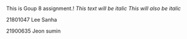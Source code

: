 This is Goup 8 assignment.!
*This text will be italic*
_This will also be italic_


21801047 Lee Sanha 

21900635 Jeon sumin
